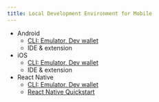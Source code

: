 ```yaml
---
title: Local Development Environment for Mobile
---
```

- Android
  - [CLI: Emulator, Dev wallet](../../../tooling/fcl-dev-wallet/overview.md)
  - IDE & extension
- iOS
  - [CLI: Emulator, Dev wallet](../../../tooling/fcl-dev-wallet/overview.md)
  - IDE & extension
- React Native
  - [CLI: Emulator, Dev wallet](../../../tooling/fcl-dev-wallet/overview.md)
  - [React Native Quickstart](../../../tutorials/react-native-quickstart.mdx)